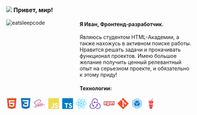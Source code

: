 <h3><img src = "https://raw.githubusercontent.com/MartinHeinz/MartinHeinz/master/wave.gif" width = 25px> Привет, мир!</h3>

<img src="https://github.com/raghavk16/raghavk16/blob/master/giphy.webp" alt="eatsleepcode" width="200" height="200" align="left" />

<h4>Я Иван, Фронтенд-разработчик.</h4>
Являюсь студентом HTML-Академии, а также нахожусь в активном поиске работы.
Нравится решать задачи и прокачивать функционал проектов. Имею большое желание получить ценный релевантный опыт на серьезном проекте, и обязательно к этому приду!

<h4>Технологии:</h4>
<div>
  <img src="https://github.com/devicons/devicon/blob/master/icons/html5/html5-plain.svg" title="html" alt="html" width="30" height="30"/>&nbsp;
  <img src="https://github.com/devicons/devicon/blob/master/icons/css3/css3-plain.svg" title="css" alt="css" width="30" height="30"/>&nbsp;
  <img src="https://github.com/devicons/devicon/blob/master/icons/sass/sass-original.svg" title="sass" alt="sass" width="30" height="30"/>&nbsp;
  <img src="https://github.com/devicons/devicon/blob/master/icons/javascript/javascript-plain.svg" title="js" alt="js" width="30" height="30"/>&nbsp;
  <img src="https://github.com/devicons/devicon/blob/master/icons/typescript/typescript-plain.svg" title="ts" alt="ts" width="30" height="30"/>&nbsp;
  <img src="https://github.com/devicons/devicon/blob/master/icons/react/react-original.svg" title="react" alt="react" width="30" height="30"/>&nbsp;
  <img src="https://github.com/devicons/devicon/blob/master/icons/redux/redux-original.svg" title="redux" alt="redux" width="30" height="30"/>&nbsp;
  <img src="https://github.com/devicons/devicon/blob/master/icons/npm/npm-original-wordmark.svg" title="npm" alt="npm" width="30" height="30"/>&nbsp;
  <img src="https://github.com/devicons/devicon/blob/master/icons/git/git-plain.svg" title="git" alt="git" width="30" height="30"/>&nbsp;
  <img src="https://github.com/devicons/devicon/blob/master/icons/webpack/webpack-original.svg" title="webpack" alt="webpack" width="30" height="30"/>&nbsp;
  <img src="https://github.com/devicons/devicon/blob/master/icons/gulp/gulp-plain.svg" title="gulp" alt="gulp" width="30" height="30"/>&nbsp;
</div>
